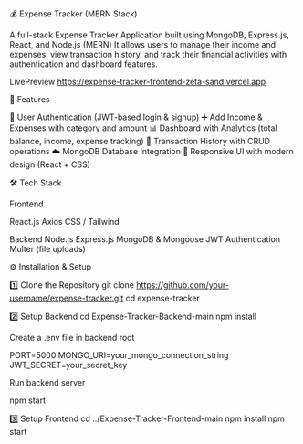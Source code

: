 💰 Expense Tracker (MERN Stack)

A full-stack Expense Tracker Application built using MongoDB, Express.js, React, and Node.js (MERN) It allows users to manage their income and expenses, view transaction history, and track their financial activities with authentication and dashboard features.

LivePreview https://expense-tracker-frontend-zeta-sand.vercel.app

🚀 Features

🔐 User Authentication (JWT-based login & signup) ➕ Add Income & Expenses with category and amount 📊 Dashboard with Analytics (total balance, income, expense tracking) 📜 Transaction History with CRUD operations ☁️ MongoDB Database Integration 🎨 Responsive UI with modern design (React + CSS)

🛠️ Tech Stack

Frontend

React.js Axios CSS / Tailwind

Backend Node.js Express.js MongoDB & Mongoose JWT Authentication Multer (file uploads)

⚙️ Installation & Setup

1️⃣ Clone the Repository git clone https://github.com/your-username/expense-tracker.git cd expense-tracker

2️⃣ Setup Backend cd Expense-Tracker-Backend-main npm install

Create a .env file in backend root

PORT=5000 MONGO_URI=your_mongo_connection_string JWT_SECRET=your_secret_key

Run backend server

npm start

3️⃣ Setup Frontend cd ../Expense-Tracker-Frontend-main npm install npm start
